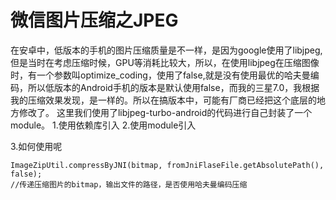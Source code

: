# 微信图片压缩之JPEG
在安卓中，低版本的手机的图片压缩质量是不一样，是因为google使用了libjpeg,但是当时在考虑压缩时候，GPU等消耗比较大，所以，在使用libjpeg在压缩图像时，有一个参数叫optimize_coding，使用了false,就是没有使用最优的哈夫曼编码，所以低版本的Android手机的版本是默认使用false，而我的三星7.0，我根据我的压缩效果发现，是一样的。所以在搞版本中，可能有厂商已经把这个底层的地方修改了。
这里我们使用了libjpeg-turbo-android的代码进行自己封装了一个module。
1.使用依赖库引入
2.使用module引入

3.如何使用呢
```
ImageZipUtil.compressByJNI(bitmap, fromJniFlaseFile.getAbsolutePath(), false);
//传递压缩图片的bitmap，输出文件的路径，是否使用哈夫曼编码压缩
```